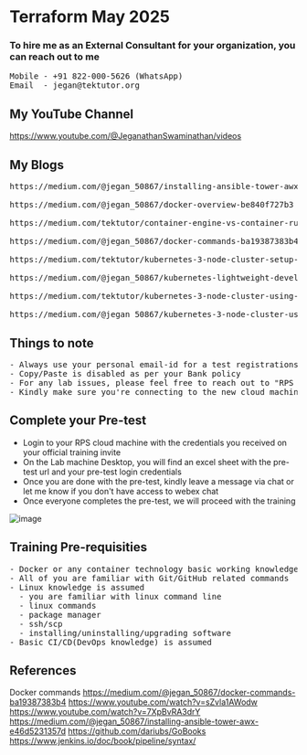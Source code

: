 # Terraform May 2025

### To hire me as an External Consultant for your organization, you can reach out to me
<pre>
Mobile - +91 822-000-5626 (WhatsApp)
Email  - jegan@tektutor.org
</pre>

## My YouTube Channel
https://www.youtube.com/@JeganathanSwaminathan/videos

## My Blogs
<pre>
https://medium.com/@jegan_50867/installing-ansible-tower-awx-e46d5231357d
  
https://medium.com/@jegan_50867/docker-overview-be840f727b3

https://medium.com/tektutor/container-engine-vs-container-runtime-667a99042f3

https://medium.com/@jegan_50867/docker-commands-ba19387383b4

https://medium.com/tektutor/kubernetes-3-node-cluster-setup-50943378be41

https://medium.com/@jegan_50867/kubernetes-lightweight-developer-setup-using-rancher-k3d-a3a94e9b5eb4

https://medium.com/tektutor/kubernetes-3-node-cluster-using-k3s-with-docker-e325cc82fd50

https://medium.com/@jegan_50867/kubernetes-3-node-cluster-using-k3s-d28b2c09e2f7
</pre>

## Things to note
<pre>
- Always use your personal email-id for a test registrations ( don't use your BOFA id )
- Copy/Paste is disabled as per your Bank policy
- For any lab issues, please feel free to reach out to "RPS Consulting PVT Ltd" user in the WebEx chat. In case, the problem isn't resolved for longer time do let me know
- Kindly make sure you're connecting to the new cloud machine link shared by Ravi ( Not the older demo link )
</pre>

## Complete your Pre-test 
- Login to your RPS cloud machine with the credentials you received on your official training invite
- On the Lab machine Desktop, you will find an excel sheet with the pre-test url and your pre-test login credentials
- Once you are done with the pre-test, kindly leave a message via chat or let me know if you don't have access to webex chat
- Once everyone completes the pre-test, we will proceed with the training
</pre>

![image](https://github.com/user-attachments/assets/1b8a1725-f14d-4b06-9b22-e2404e7fc30e)

## Training Pre-requisities
<pre>
- Docker or any container technology basic working knowledge is expected
- All of you are familiar with Git/GitHub related commands
- Linux knowledge is assumed
  - you are familiar with linux command line
  - linux commands
  - package manager
  - ssh/scp
  - installing/uninstalling/upgrading software
- Basic CI/CD(DevOps knowledge) is assumed
</pre>

## References
Docker commands
https://medium.com/@jegan_50867/docker-commands-ba19387383b4
https://www.youtube.com/watch?v=sZvla1AWodw
https://www.youtube.com/watch?v=7XpBvRA3drY
https://medium.com/@jegan_50867/installing-ansible-tower-awx-e46d5231357d
https://github.com/dariubs/GoBooks
https://www.jenkins.io/doc/book/pipeline/syntax/

